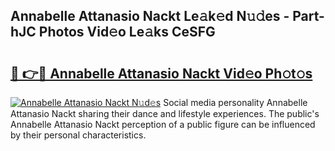 ## Annabelle Attanasio Nackt Le𝚊k𝚎d N𝚞𝚍es - Part-hJC Photos Vid𝚎o Le𝚊ks CeSFG

# <h2><a href="http://fbaikoh.evod.top/?m=Annabelle+Attanasio+Nackt">🔗 👉🔴 Annabelle Attanasio Nackt Vid𝚎o Ph𝚘t𝚘s</a></h2>

[![Annabelle Attanasio Nackt N𝚞d𝚎s](https://i.imgur.com/8V9OHl7.gif)](http://fbaikoh.evod.top/?m=Annabelle+Attanasio+Nackt)
Social media personality Annabelle Attanasio Nackt sharing their dance and lifestyle experiences. The public's Annabelle Attanasio Nackt perception of a public figure can be influenced by their personal characteristics. 
